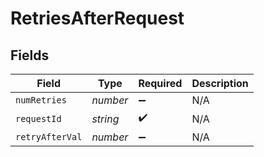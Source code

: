 # RetriesAfterRequest


## Fields

| Field              | Type               | Required           | Description        |
| ------------------ | ------------------ | ------------------ | ------------------ |
| `numRetries`       | *number*           | :heavy_minus_sign: | N/A                |
| `requestId`        | *string*           | :heavy_check_mark: | N/A                |
| `retryAfterVal`    | *number*           | :heavy_minus_sign: | N/A                |